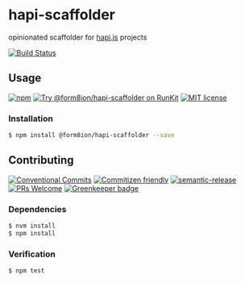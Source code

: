 # hapi-scaffolder

opinionated scaffolder for [hapi.js](https://hapijs.com) projects

<!-- status badges -->
[![Build Status][ci-badge]][ci-link]

## Usage

<!-- consumer badges -->
[![npm][npm-badge]][npm-link]
[![Try @form8ion&#x2F;hapi-scaffolder on RunKit][runkit-badge]][runkit-link]
[![MIT license][license-badge]][license-link]

### Installation

```sh
$ npm install @form8ion/hapi-scaffolder --save
```

## Contributing

<!-- contribution badges -->
[![Conventional Commits][commit-convention-badge]][commit-convention-link]
[![Commitizen friendly][commitizen-badge]][commitizen-link]
[![semantic-release][semantic-release-badge]][semantic-release-link]
[![PRs Welcome][PRs-badge]][PRs-link]
[![Greenkeeper badge](https://badges.greenkeeper.io/form8ion/hapi-scaffolder.svg)](https://greenkeeper.io/)

### Dependencies

```sh
$ nvm install
$ npm install
```

### Verification

```sh
$ npm test
```

[npm-link]: https://www.npmjs.com/package/@form8ion/hapi-scaffolder
[npm-badge]: https://img.shields.io/npm/v/@form8ion/hapi-scaffolder.svg
[runkit-link]: https://npm.runkit.com/@form8ion/hapi-scaffolder
[runkit-badge]: https://badge.runkitcdn.com/@form8ion/hapi-scaffolder.svg
[license-link]: LICENSE
[license-badge]: https://img.shields.io/github/license/form8ion/hapi-scaffolder.svg
[ci-link]: https://travis-ci.com/form8ion/hapi-scaffolder
[ci-badge]: https://img.shields.io/travis/com/form8ion/hapi-scaffolder/master.svg
[commit-convention-link]: https://conventionalcommits.org
[commit-convention-badge]: https://img.shields.io/badge/Conventional%20Commits-1.0.0-yellow.svg
[commitizen-link]: http://commitizen.github.io/cz-cli/
[commitizen-badge]: https://img.shields.io/badge/commitizen-friendly-brightgreen.svg
[semantic-release-link]: https://github.com/semantic-release/semantic-release
[semantic-release-badge]: https://img.shields.io/badge/%20%20%F0%9F%93%A6%F0%9F%9A%80-semantic--release-e10079.svg
[PRs-link]: http://makeapullrequest.com
[PRs-badge]: https://img.shields.io/badge/PRs-welcome-brightgreen.svg
